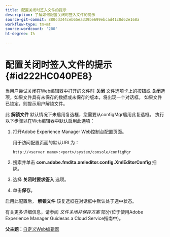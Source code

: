 ```yaml
---
title: 配置关闭时签入文件的提示
description: 了解如何配置关闭时签入文件的提示
source-git-commit: 880cd344ceb65ea339be699ebcad41c0d62e168a
workflow-type: tm+mt
source-wordcount: '200'
ht-degree: 1%

---
```


# 配置关闭时签入文件的提示 {#id222HC040PE8}

当用户尝试关闭在Web编辑器中打开的文件时 **关闭** 文件选项卡上的按钮或 **关闭**&#x200B;选项，如果文件具有未保存的数据或未保存的版本，将出现一个对话框。 如果文件已锁定，则提示用户解锁文件。

此 **解锁文件** 默认情况下未启用复选框，您需要从configMgr启用此复选框。 执行以下步骤以在Web编辑器中默认启用此选项：

1. 打开Adobe Experience Manager Web控制台配置页面。

   用于访问配置页面的默认URL为：

   ```http
   http://<server name>:<port>/system/console/configMgr
   ```

1. 搜索并单击 **com.adobe.fmdita.xmleditor.config.XmlEditorConfig** 捆绑。

1. 选择 **关闭时要求签入** 选项。

1. 单击&#x200B;**保存**。


启用此配置后， **解锁文件** 该复选框在对话框中默认处于选中状态。

有关更多详细信息，请参阅 *文件关闭并保存方案* 部分(位于使用Adobe Experience Manager Guidesas a Cloud Service指南中)。

**父主题：**[&#x200B;自定义Web编辑器](conf-web-editor.md)
